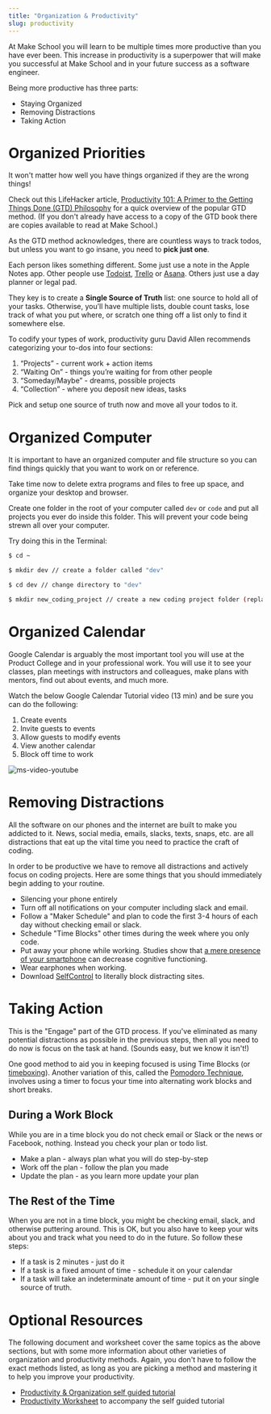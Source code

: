 ```yaml
---
title: "Organization & Productivity"
slug: productivity
---
```


At Make School you will learn to be multiple times more productive than you have ever been. This increase in productivity is a superpower that will make you successful at Make School and in your future success as a software engineer.

Being more productive has three parts:

* Staying Organized
* Removing Distractions
* Taking Action

# Organized Priorities

It won't matter how well you have things organized if they are the wrong things!

Check out this LifeHacker article, [Productivity 101: A Primer to the Getting Things Done (GTD) Philosophy](https://lifehacker.com/productivity-101-a-primer-to-the-getting-things-done-1551880955) for a quick overview of the popular GTD method. (If you don't already have access to a copy of the GTD book there are copies available to read at Make School.)

As the GTD method acknowledges, there are countless ways to track todos, but unless you want to go insane, you need to **pick just one**.

Each person likes something different. Some just use a note in the Apple Notes app. Other people use [Todoist](https://en.todoist.com/), [Trello](http://trello.com) or [Asana](http://asana.com). Others just use a day planner or legal pad.

They key is to create a **Single Source of Truth** list: one source to hold all of your tasks. Otherwise, you’ll have multiple lists, double count tasks, lose track of what you put where, or scratch one thing off a list only to find it somewhere else.

To codify your types of work, productivity guru David Allen recommends categorizing your to-dos into four sections:

1. “Projects” - current work + action items
2. “Waiting On” - things you’re waiting for from other people
3. “Someday/Maybe” - dreams, possible projects
4. “Collection” - where you deposit new ideas, tasks

Pick and setup one source of truth now and move all your todos to it.

# Organized Computer

It is important to have an organized computer and file structure so you can find things quickly that you want to work on or reference.

Take time now to delete extra programs and files to free up space, and organize your desktop and browser.

Create one folder in the root of your computer called `dev`  or `code` and put all projects you ever do inside this folder. This will prevent your code being strewn all over your computer.

Try doing this in the Terminal:
```bash
$ cd ~

$ mkdir dev // create a folder called "dev"

$ cd dev // change directory to "dev"

$ mkdir new_coding_project // create a new coding project folder (replace new_coding_project with your project name)
```

# Organized Calendar

Google Calendar is arguably the most important tool you will use at the Product College and in your professional work. You will use it to see your classes, plan meetings with instructors and colleagues, make plans with mentors, find out about events, and much more.

Watch the below Google Calendar Tutorial video (13 min) and be sure you can do the following:

  1. Create events
  2. Invite guests to events
  3. Allow guests to modify events
  4. View another calendar
  5. Block off time to work

![ms-video-youtube](https://www.youtube.com/watch?v=TsgBNi8YEs0)

# Removing Distractions

All the software on our phones and the internet are built to make you addicted to it. News, social media, emails, slacks, texts, snaps, etc. are all distractions that eat up the vital time you need to practice the craft of coding.

In order to be productive we have to remove all distractions and actively focus on coding projects. Here are some things that you should immediately begin adding to your routine.

* Silencing your phone entirely
* Turn off all notifications on your computer including slack and email.
* Follow a "Maker Schedule" and plan to code the first 3-4 hours of each day without checking email or slack.
* Schedule "Time Blocks" other times during the week where you only code.
* Put away your phone while working. Studies show that [a mere presence of your smartphone](https://news.utexas.edu/2017/06/26/the-mere-presence-of-your-smartphone-reduces-brain-power) can decrease cognitive functioning.
* Wear earphones when working.
* Download [SelfControl](https://selfcontrolapp.com/) to literally block distracting sites.

# Taking Action

This is the "Engage" part of the GTD process. If you've eliminated as many potential distractions as possible in the previous steps, then all you need to do now is focus on the task at hand. (Sounds easy, but we know it isn't!)

One good method to aid you in keeping focused is using Time Blocks (or [timeboxing](https://en.wikipedia.org/wiki/Timeboxing)). Another variation of this, called the [Pomodoro Technique](https://en.wikipedia.org/wiki/Pomodoro_Technique), involves using a timer to focus your time into alternating work blocks and short breaks.

## During a Work Block

While you are in a time block you do not check email or Slack or the news or Facebook, nothing. Instead you check your plan or todo list.

* Make a plan - always plan what you will do step-by-step
* Work off the plan - follow the plan you made
* Update the plan - as you learn more update your plan

## The Rest of the Time

When you are not in a time block, you might be checking email, slack, and otherwise puttering around. This is OK, but you also have to keep your wits about you and track what you need to do in the future. So follow these steps:

* If a task is 2 minutes - just do it
* If a task is a fixed amount of time - schedule it on your calendar
* If a task will take an indeterminate amount of time - put it on your single source of truth.

# Optional Resources

The following document and worksheet cover the same topics as the above sections, but with some more information about other varieties of organization and productivity methods. Again, you don't have to follow the exact methods listed, as long as you are picking a method and mastering it to help you improve your productivity.

* [Productivity & Organization self guided tutorial](https://drive.google.com/file/d/1eh9LIZdCK-EwNLtCxrp4jZLaSoIrjqbl/view?usp=sharing)
*  [Productivity Worksheet](https://drive.google.com/file/d/1dOoL6-4p_5jmMY2eMBjgNqJxwFdVpmR3/view?usp=sharing) to accompany the self guided tutorial
